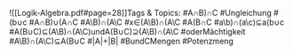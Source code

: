 
![[Logik-Algebra.pdf#page=28]]Tags & Topics:
   #A∩B)∩C
   #Ungleichung
   #\(b∪c
   #A∩B)∪(A∩C
   #A\B)∩(A\C
   #x∈(A\B)∩(A\C
   #A\(B∩C
   #a\b)∩(a\c)⊆a\(b∪c
   #A\(B∪C)⊆(A\B)∩(A\C)undA\(B∪C)⊇(A\B)∩(A\C
   #oderMächtigkeit
   #A\B)∩(A\C)⊆A\(B∪C
   #|A|+|B|
   #BundCMengen
   #Potenzmeng